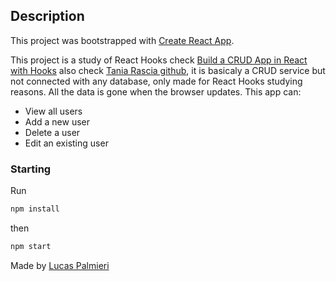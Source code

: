 ## Description

This project was bootstrapped with [Create React App](https://github.com/facebook/create-react-app).

This project is a study of React Hooks check [Build a CRUD App in React with Hooks](https://www.taniarascia.com/crud-app-in-react-with-hooks/) also check [Tania Rascia github](https://github.com/taniarascia), it is basicaly a CRUD service but not connected with any database, only made for React Hooks studying reasons. All the data is gone when the browser updates. This app can:

- View all users
- Add a new user
- Delete a user
- Edit an existing user

### Starting

Run

```bash
npm install
```

then

```bash
npm start
```

Made by [Lucas Palmieri](https://github.com/lucaspalmieri/)
